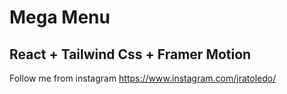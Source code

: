 # Mega Menu

## React + Tailwind Css + Framer Motion

Follow me from instagram https://www.instagram.com/jratoledo/
